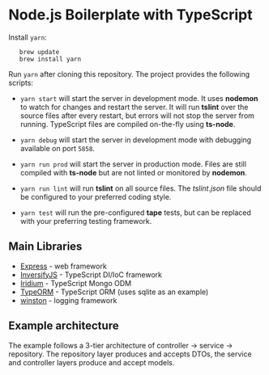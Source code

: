 # Node.js Boilerplate with TypeScript

Install `yarn`:

```
   brew update
   brew install yarn
```

Run `yarn` after cloning this repository. The project provides the following scripts:

- `yarn start` will start the server in development mode. It uses **nodemon** to watch for changes and restart the server.
  It will run **tslint** over the source files after every restart, but errors will not stop the server from running.
  TypeScript files are compiled on-the-fly using **ts-node**.

- `yarn debug` will start the server in development mode with debugging available on port `5858`.

- `yarn run prod` will start the server in production mode. Files are still compiled with **ts-node** but are not linted or monitored by **nodemon**.

- `yarn run lint` will run **tslint** on all source files.
  The *tslint.json* file should be configured to your preferred coding style.

- `yarn test` will run the pre-configured **tape** tests, but can be replaced with your preferring testing framework.

## Main Libraries

- [Express](http://expressjs.com/) - web framework
- [InversifyJS](https://github.com/inversify/InversifyJS) - TypeScript DI/IoC framework
- [Iridium](https://github.com/SierraSoftworks/Iridium) - TypeScript Mongo ODM
- [TypeORM](https://github.com/typeorm/typeorm) - TypeScript ORM (uses sqlite as an example)
- [winston](https://github.com/winstonjs/winston) - logging framework

## Example architecture

The example follows a 3-tier architecture of controller -> service -> repository. The repository layer produces and accepts DTOs, the service and controller layers produce and accept models.